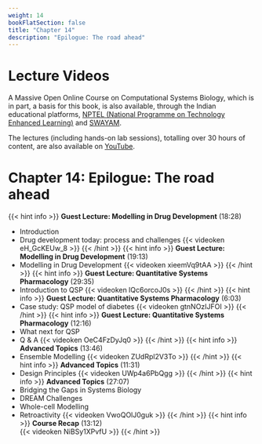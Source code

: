 ```yaml
---
weight: 14
bookFlatSection: false
title: "Chapter 14"
description: "Epilogue: The road ahead"
---
```


# Lecture Videos

A Massive Open Online Course on Computational Systems Biology, which is in part, a basis for this book, is also available, through the Indian educational platforms, [NPTEL (National Programme on Technology Enhanced Learning)](https://nptel.ac.in/) and [SWAYAM](https://swayam.gov.in/). 

The lectures (including hands-on lab sessions), totalling over 30 hours of content, are also available on [YouTube](https://www.youtube.com/playlist?list=PLHkR7OTZy5OPhDKvFJ_Xc-PuQFw4-oCZ4).

# Chapter 14: Epilogue: The road ahead

{{< hint info >}}
**Guest Lecture: Modelling in Drug Development** (18:28)  
 - Introduction
 - Drug development today: process and challenges
{{< videoken eH_GcKEUw_8 >}}
{{< /hint >}}
{{< hint info >}}
**Guest Lecture: Modelling in Drug Development** (19:13)  
 - Modelling in Drug Development
{{< videoken xieemVq9tAA >}}
{{< /hint >}}
{{< hint info >}}
**Guest Lecture: Quantitative Systems Pharmacology** (29:35)  
 - Introduction to QSP
{{< videoken lQc6orcoJ0s >}}
{{< /hint >}}
{{< hint info >}}
**Guest Lecture: Quantitative Systems Pharmacology** (6:03)  
 - Case study: QSP model of diabetes
{{< videoken gtnNOzIJFOI >}}
{{< /hint >}}
{{< hint info >}}
**Guest Lecture: Quantitative Systems Pharmacology** (12:16)  
 - What next for QSP
 - Q \& A
{{< videoken OeC4FzDyJq0 >}}
{{< /hint >}}
{{< hint info >}}
**Advanced Topics** (13:46)  
 - Ensemble Modelling
{{< videoken ZUdRpl2V3To >}}
{{< /hint >}}
{{< hint info >}}
**Advanced Topics** (11:31)  
 - Design Principles
{{< videoken UWp4a6PbQgg >}}
{{< /hint >}}
{{< hint info >}}
**Advanced Topics** (27:07)  
 - Bridging the Gaps in Systems Biology
 - DREAM Challenges
 - Whole-cell Modelling
 - Retroactivity
{{< videoken VwoQOlJ0guk >}}
{{< /hint >}}
{{< hint info >}}
**Course Recap** (13:12)  
{{< videoken NiBSy1XPvfU >}}
{{< /hint >}}
